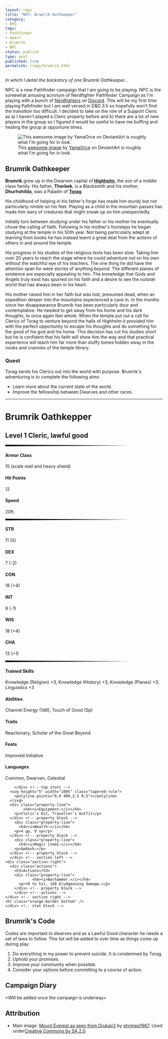 ```yaml
---
layout: rpgs
title: "NPC: Brumrik Oathkeeper"
category:
- RPG
tags:
- Pathfinder
- dwarf
- Brumrik
- NPC
status: publish
type: post
published: true
permalink: /rpgs/brumrik.html
---
```


_In which I detail the backstory of one Brumrik Oathkeeper..._

NPC is a new Pathfinder campaign that I am going to be playing. NPC is the somewhat amusing acronym of Nerdfighter Pathfinder Campaign as I'm playing with a bunch of <a href="https://en.wikipedia.org/wiki/Nerdfighteria">Nerdfighters</a> on <a href="https://discordapp.com/">Discord</a>. This will be my first time playing Pathfinder but I am well versed in D&amp;D 3.5 so hopefully won't find the transition too difficult. I decided to take on the role of a Support Cleric as a) I haven't played a Cleric properly before and b) there are a lot of new players in the group so I figured it would be useful to have me buffing and healing the group at opportune times.
<!--more-->
<figure>
<img src="/assets/img/rpgs/brumrik.jpg" alt="This awesome image by YamaOrce on DeviantArt is roughly what I'm going for in look."/>  
<figcaption>
This <a href="https://www.deviantart.com/yamaorce/art/Cleric-comm-343786321">awesome image</a> by <a href="https://www.deviantart.com/yamaorce/">YamaOrce</a> on DeviantArt is roughly what I'm going for in look.
</figcaption>
</figure>

## Brumrik Oathkeeper

**Brumrik** grew up in the Dwarven capital of **<a href="https://pathfinderwiki.com/wiki/Highhelm">Highhelm</a>**, the son of a middle class family. His father, **Thorbek**, is a Blacksmith and his mother, **Dhurhohilda**, was a Paladin of **<a href="https://pathfinderwiki.com/wiki/Torag">Torag</a>**.

His childhood of helping in his father's forge has made him sturdy but not particularly nimble on his feet. Playing as a child in the mountain passes has made him wary of creatures that might sneak up on him unexpectedly.

Initially torn between studying under his father or his mother he eventually chose the calling of faith. Following in his mother's footsteps he began studying at the temple in his 50th year. Not being particularly adept at learning from books he has instead learnt a great deal from the actions of others in and around the temple.

His progress in his studies of the religious texts has been slow. Taking him over 20 years to reach the stage where he could adventure out on his own without the watchful eye of his teachers. The one thing he did have the attention span for were stories of anything _beyond_. The different planes of existence are especially appealing to him. The knowledge that Gods and Angels truly exist has spurred on his faith and a desire to see the outside world that has always been in his heart.

His mother raised him in her faith but was lost, presumed dead, when an expedition deeper into the mountains experienced a cave in. In the months since her disappearance Brumrik has been particularly dour and contemplative. He needed to get away from his home and his dark thoughts, to once again feel whole. When the temple put out a call for Clerics of Torag to venture beyond the halls of Highhelm it provided him with the perfect opportunity to escape his thoughts and do something for the good of his god and his home. This decision has cut his studies short but he is confident that his faith will show him the way and that practical experience will teach him far more than stuffy tomes hidden away in the nooks and crannies of the temple library.

### Quest

Torag sends his Clerics out into the world with purpose. Brumrik's adventuring is to complete the following aims:
- Learn more about the current state of the world.
- Improve the fellowship between Dwarves and other races.

<div id="side_container">
  <div id="second">
    <div class="stat-block">
    <hr class="orange-border" />
      <div class="section-left">
        <div class="creature-heading">
          <h1>Brumrik Oathkepper</h1>
          <h2>Level 1 Cleric, lawful good</h2>
        </div> <!-- creature heading -->
      <svg height="5" width="100%" class="tapered-rule">
        <polyline points="0,0 400,2.5 0,5"></polyline>
      </svg>
        <div class="top-stats">
          <div class="property-line first">
            <h4>Armor Class</h4>
            <p>15 (scale mail and heavy shield)</p>
          </div> <!-- property line -->
          <div class="property-line">
            <h4>Hit Points</h4>
            <p>12</p>
          </div> <!-- property line -->
          <div class="property-line last">
            <h4>Speed</h4>
            <p>20ft.</p>
          </div> <!-- property line -->
          <svg height="5" width="100%" class="tapered-rule">
          <polyline points="0,0 400,2.5 0,5"></polyline>
        </svg>
          <div class="abilities">
            <div class="ability-strength">
              <h4>STR</h4>
              <p>11 (0)</p>
            </div> <!-- ability strength -->
            <div class="ability-dexterity">
              <h4>DEX</h4>
              <p>7 (-2)</p>
            </div> <!-- ability dexterity -->
            <div class="ability-constitution">
              <h4>CON</h4>
              <p>18 (+4)</p>
            </div> <!-- ability constitution -->
            <div class="ability-intelligence">
              <h4>INT</h4>
              <p>9 (-1)</p>
            </div> <!-- ability intelligence -->
            <div class="ability-wisdom">
              <h4>WIS</h4>
              <p>18 (+4)</p>
            </div> <!-- ability wisdom -->
            <div class="ability-charisma">
              <h4>CHA</h4>
              <p>13 (+1)</p>
            </div> <!-- ability charisma -->
          </div> <!-- abilities -->
          <svg height="5" width="100%" class="tapered-rule">
          <polyline points="0,0 400,2.5 0,5"></polyline>
        </svg>
              <div class="property-line">
            <h4>Trained Skills</h4>
            <p>Knowledge (Religion) +3, Knowledge (History) +3, Knowledge (Planes) +3, Linguistics +3</p>
          </div> <!-- property line -->
              <div class="property-line">
            <h4>Abilities</h4>
            <p>Channel Energy (1d6), Touch of Good (Sp)</p>
          </div> <!-- property line -->
                <div class="property-line">
            <h4>Traits</h4>
            <p>Reactionary, Scholar of the Great Beyond</p>
          </div> <!-- property line -->
                <div class="property-line">
            <h4>Feats</h4>
            <p>Improved Initiative</p>
          </div> <!-- property line -->
          <div class="property-line">
            <h4>Languages</h4>
            <p>Common, Dwarven, Celestial</p>
          </div> <!-- property line -->

        </div> <!-- top stats -->
      <svg height="5" width="100%" class="tapered-rule">
        <polyline points="0,0 400,2.5 0,5"></polyline>
      </svg>
      <div class="property-line">
            <h4><i>Equipment:</i></h4>
        <p>Cleric's Kit, Traveller's Outfit</p>
      </div> <!-- property block -->
        <div class="property-line">
          <h4><i>Wealth:</i></h4>
        <p>4 gp, 9 sp</p>
      </div> <!-- property block -->
        <div class="property-line">
          <h4><i>Magic items:</i></h4>
        <p>&mdash;</p>
      </div> <!-- property block -->
      </div> <!-- section left -->
    <div class="section-right">
      <div class="actions">
        <h3>Actions</h3>
        <div class="property-line">
                <h4><i>Warhammer.</i></h4>
          <p>+0 to hit, 1d8 bludgeoning damage.</p>
        </div> <!-- property block -->
        </div> <!-- actions -->
    </div> <!-- section right -->
    <hr class="orange-border bottom" />
    </div> <!-- stat block -->
  </div>

<div id="first">

<h2>Brumrik's Code</h2>

Codes are important to dwarves and as a Lawful Good character he needs a set of laws to follow. This list will be added to over time as things come up during play:
<ol>
<li>Do everything in my power to prevent suicide. It is condemned by Torag.</li>
<li>Uphold your promises.</li>
<li>Improve your community when possible.</li>
<li>Consider your options before committing to a course of action.</li>
</ol>
<h2>Campaign Diary</h2>

&lt;Will be added once the campaign is underway&gt;

<h2>Attribution</h2>
<ul><li>Main image: <a href="https://commons.wikimedia.org/wiki/File:Mount_Everest_as_seen_from_Drukair2.jpg">Mount Everest as seen from Drukair2</a> by <a href="https://www.flickr.com/photos/37047767@N00">shrimpo1967</a>. Used under<a href="https://creativecommons.org/licenses/by-sa/2.0/">Creative Commons by SA 2.0</a>.</li></ul>

</div>
<div id="clear"></div>
</div>
